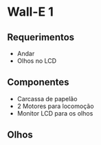 # Wall-E 1

## Requerimentos
- Andar 
- Olhos no LCD

## Componentes
- Carcassa de papelão
- 2 Motores para locomoção
- Monitor LCD para os olhos

## Olhos


